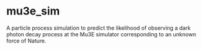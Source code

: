 # mu3e_sim
A particle process simulation to predict the likelihood of observing a dark photon decay process at the Mu3E simulator corresponding to an unknown force of Nature.
